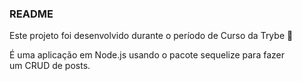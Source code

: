 ### README

Este projeto foi desenvolvido durante o período de Curso da Trybe 🚀

É uma aplicação em Node.js usando o pacote sequelize para fazer um CRUD de posts.
